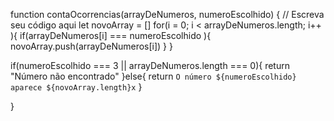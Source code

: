 function contaOcorrencias(arrayDeNumeros, numeroEscolhido) {
  // Escreva seu código aqui
  let novoArray = []
for(i = 0; i < arrayDeNumeros.length; i++ ){
  if(arrayDeNumeros[i] === numeroEscolhido ){
   novoArray.push(arrayDeNumeros[i])
} 
}

if(numeroEscolhido === 3 || arrayDeNumeros.length === 0){
  return "Número não encontrado"
}else{
  return `O número ${numeroEscolhido} aparece ${novoArray.length}x`
}

}
